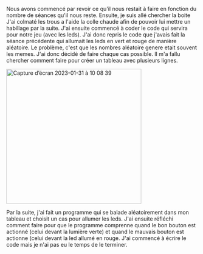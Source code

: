 Nous avons commencé par revoir ce qu'il nous restait à faire en fonction du nombre de séances qu'il nous reste. Ensuite, je suis allé chercher la boite
J'ai colmaté les trous a l'aide la colle chaude afin de pouvoir lui mettre un habillage par la suite. J'ai ensuite commencé à coder le code qui servira
pour notre jeu (avec les leds). J'ai donc repris le code que j'avais fait la séance précédente qui allumait les leds en vert et rouge de manière aléatoire.
Le problème, c'est que les nombres aléatoire genere etait souvent les memes. J'ai donc décidé de faire chaque cas possible. Il m'a fallu chercher comment
faire pour créer un tableau avec plusieurs lignes.

<img width="355" alt="Capture d’écran 2023-01-31 à 10 08 39" src="https://user-images.githubusercontent.com/120423952/215717060-3720c1cc-decb-42d7-a38a-54c0de228c62.png">

Par la suite, j'ai fait un programme qui se balade aléatoirement dans mon tableau et choisit un cas pour
allumer les leds. J'ai ensuite réfléchi comment faire pour que le programme comprenne quand le bon bouton est actionné (celui devant la lumière verte) et
quand le mauvais bouton est actionne (celui devant la led allumé en rouge. J'ai commencé à écrire le code mais je n'ai pas eu le temps de le terminer.



